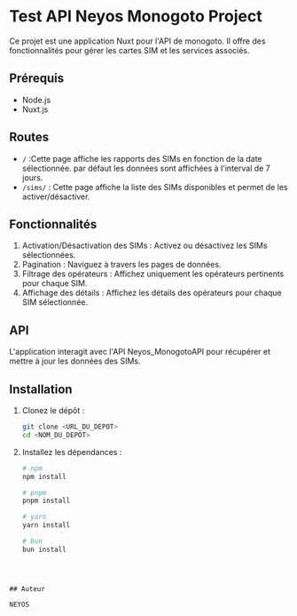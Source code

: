 # Test API Neyos Monogoto Project

Ce projet est une application Nuxt pour l'API de monogoto. Il offre des fonctionnalités pour gérer les cartes SIM et les services associés.

## Prérequis

- Node.js
- Nuxt.js

## Routes 

- `/` :Cette page affiche les rapports des SIMs en fonction de la date sélectionnée. par défaut les données sont affichées à l'interval de 7 jours.
- `/sims/` : Cette page affiche la liste des SIMs disponibles et permet de les activer/désactiver.


## Fonctionnalités

1. Activation/Désactivation des SIMs : Activez ou désactivez les SIMs sélectionnées.
2. Pagination : Naviguez à travers les pages de données.
3. Filtrage des opérateurs : Affichez uniquement les opérateurs pertinents pour chaque SIM.
4. Affichage des détails : Affichez les détails des opérateurs pour chaque SIM sélectionnée.

## API

L'application interagit avec l'API Neyos_MonogotoAPI pour récupérer et mettre à jour les données des SIMs.

## Installation

1. Clonez le dépôt :
    ```bash
    git clone <URL_DU_DEPOT>
    cd <NOM_DU_DEPOT>
    ```

2. Installez les dépendances :
    ```bash
    # npm
    npm install

    # pnpm
    pnpm install

    # yarn
    yarn install

    # bun
    bun install
  ```



## Auteur

NEYOS
